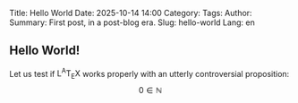 Title: Hello World
Date: 2025-10-14 14:00
Category: 
Tags: 
Author: 
Summary: First post, in a post-blog era.
Slug: hello-world
Lang: en

## Hello World!

Let us test if $\text{L}^{\text{A}}\text{T}_{\text{E}}\text{X}$ works properly with an utterly controversial proposition:
$$
0 \in \mathbb{N}
$$
